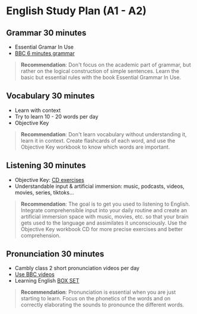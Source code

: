 # English Study Plan (A1 - A2)

## Grammar 30 minutes

- Essential Gramar In Use
- [BBC 6 minutes grammar](https://www.youtube.com/watch?v=X6LuWwb9whM&list=PLcetZ6gSk96_zHuVg6Ecy2F7j4Aq4valQ)

> **Recommendation**: Don't focus on the academic part of grammar, but rather on the logical construction of simple sentences. Learn the basic but essential rules with the book Essential Grammar In Use.

## Vocabulary 30 minutes

- Learn with context
- Try to learn 10 - 20 words per day
- Objective Key

> **Recommendation**: Don't learn vocabulary without understanding it, learn it in context. Create flashcards of each word, and use the Objective Key workbook to know which words are important.


## Listening 30 minutes

- Objective Key: [CD exercises](https://www.youtube.com/watch?v=2vUspvY5R5g&ab_channel=ThanhPhongTran)
- Understandable input & artificial immersion: music, podcasts, videos, movies, series, tiktoks...

> **Recommendation**: The goal is to get you used to listening to English. Integrate comprehensible input into your daily routine and create an artificial immersion space with music, movies, etc. so that your brain gets used to the language and assimilates it unconsciously. Use the Objective Key workbook CD for more precise exercises and better comprehension.

## Pronunciation 30 minutes

- Cambly class 2 short pronunciation videos per day
- [Use BBC videos](https://www.youtube.com/@bbclearningenglish/videos)
- Learning English [BOX SET](https://www.youtube.com/watch?v=QxQUapA-2w4&ab_channel=BBCLearningEnglish)

> **Recommendation**: Pronunciation is essential when you are just starting to learn. Focus on the phonetics of the words and on correctly elaborating the sounds to pronounce the different words.